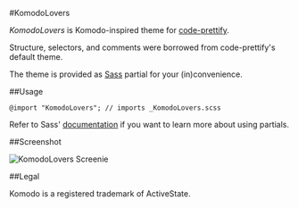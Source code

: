 #KomodoLovers

*KomodoLovers* is Komodo-inspired theme for [code-prettify](http://code.google.com/p/google-code-prettify/).

Structure, selectors, and comments were borrowed from code-prettify's default theme.

The theme is provided as [Sass](http://sass-lang.com/) partial for your (in)convenience.

##Usage

    @import "KomodoLovers"; // imports _KomodoLovers.scss

Refer to Sass' [documentation](http://sass-lang.com/docs/yardoc/file.SASS_REFERENCE.html#partials) if you want to learn more about using partials.

##Screenshot

![KomodoLovers Screenie](raw/master/screenie.png)

##Legal

Komodo is a registered trademark of ActiveState.